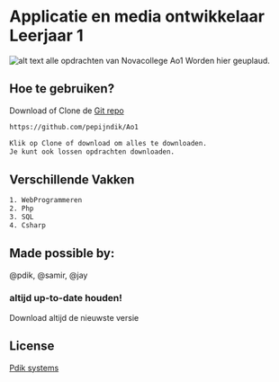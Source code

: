 # Applicatie en media ontwikkelaar Leerjaar 1
![alt text](https://raw.https://github.com/pepijndik/Ao1/blob/master/afbeeldingen/logopepijn.jpg)
alle opdrachten van Novacollege Ao1 Worden hier geuplaud.

## Hoe te gebruiken?

Download of Clone de [Git repo](https://github.com/pepijndik/Ao1)

```bash
https://github.com/pepijndik/Ao1

Klik op Clone of download om alles te downloaden.
Je kunt ook lossen opdrachten downloaden.
```

##  Verschillende Vakken

```bash
1. WebProgrammeren
2. Php
3. SQL
4. Csharp
```

## Made possible by:
@pdik,  @samir, @jay

### altijd up-to-date houden!
Download altijd de nieuwste versie

## License
[Pdik systems](https://pdik.nl/)
